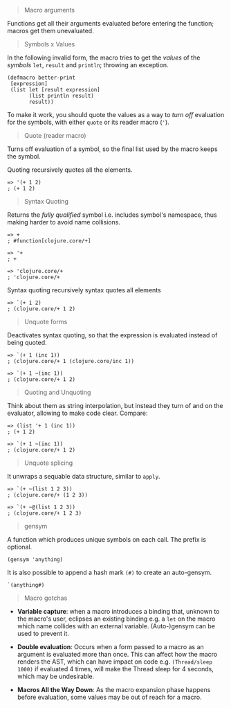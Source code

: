 > Macro arguments

Functions get all their arguments evaluated before entering the function; macros get them unevaluated.

> Symbols x Values

In the following invalid form, the macro tries to get the _values_ of the _symbols_ `let`, `result` and `println`; throwing an exception.

```
(defmacro better-print
 [expression]
 (list let [result expression]
       (list println result)
       result))
```

To make it work, you should quote the values as a way to _turn off_ evaluation for the symbols, with either `quote` or its reader macro (`'`).

> Quote (reader macro)

Turns off evaluation of a symbol, so the final list used by the macro keeps the symbol.

Quoting recursively quotes all the elements.

```
=> '(+ 1 2)
; (+ 1 2)
```

> Syntax Quoting

Returns the *fully qualified* symbol i.e. includes symbol's namespace, thus making harder to avoid name collisions.

```
=> +
; #function[clojure.core/+]

=> '+
; +

=> 'clojure.core/+
; 'clojure.core/+
```

Syntax quoting recursively syntax quotes all elements

```
=> `(+ 1 2)
; (clojure.core/+ 1 2)
```

> Unquote forms

Deactivates syntax quoting, so that the expression is evaluated instead of being quoted.

```
=> `(+ 1 (inc 1))
; (clojure.core/+ 1 (clojure.core/inc 1))

=> `(+ 1 ~(inc 1))
; (clojure.core/+ 1 2)
```

> Quoting and Unquoting

Think about them as string interpolation, but instead they turn of and on the evaluator, allowing to make code clear. Compare:

```
=> (list '+ 1 (inc 1))
; (+ 1 2)

=> `(+ 1 ~(inc 1))
; (clojure.core/+ 1 2)
```

> Unquote splicing

It unwraps a sequable data structure, similar to `apply`.

```
=> `(+ ~(list 1 2 3))
; (clojure.core/+ (1 2 3))

=> `(+ ~@(list 1 2 3))
; (clojure.core/+ 1 2 3)
```

> gensym

A function which produces unique symbols on each call. The prefix is optional.

`(gensym 'anything)`

It is also possible to append a hash mark `(#)` to create an auto-gensym.

```
`(anything#)
```

> Macro gotchas

* **Variable capture**: when a macro introduces a binding that, unknown to the macro's user, eclipses an existing binding e.g. a `let` on the macro which name collides with an external variable. (Auto-)gensym can be used to prevent it.

* **Double evaluation**: Occurs when a form passed to a macro as an argument is evaluated more than once. This can affect how the macro renders the AST, which can have impact on code e.g. `(Thread/sleep 1000)` if evaluated 4 times, will make the Thread sleep for 4 seconds, which may be undesirable.

* **Macros All the Way Down**: As the macro expansion phase happens before evaluation, some values may be out of reach for a macro.